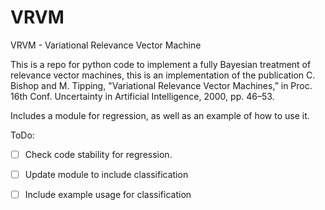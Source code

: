 # VRVM 
VRVM - Variational Relevance Vector Machine

This is a repo for python code to implement a fully Bayesian treatment of relevance vector machines, this is an implementation of the publication 
C. Bishop and M. Tipping, "Variational Relevance Vector Machines,” in Proc. 16th Conf. Uncertainty in Artificial Intelligence, 2000, pp. 46–53.

Includes a module for regression, as well as an example of how to use it. 

ToDo: 
- [ ] Check code stability for regression. 
- [ ] Update module to include classification
- [ ] Include example usage for classification 




